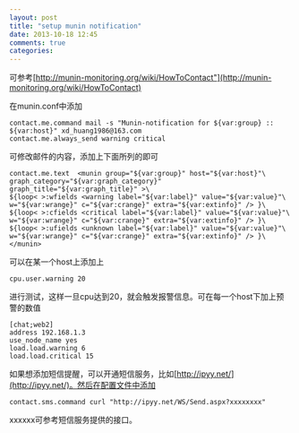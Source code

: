 ```yaml
---
layout: post
title: "setup munin notification"
date: 2013-10-18 12:45
comments: true
categories: 
---
```

可参考[http://munin-monitoring.org/wiki/HowToContact"](http://munin-monitoring.org/wiki/HowToContact)

在munin.conf中添加
	
	contact.me.command mail -s "Munin-notification for ${var:group} :: ${var:host}" xd_huang1986@163.com
	contact.me.always_send warning critical

可修改邮件的内容，添加上下面所列的即可

	contact.me.text  <munin group="${var:group}" host="${var:host}"\
	graph_category="${var:graph_category}" graph_title="${var:graph_title}" >\
	${loop< >:wfields <warning label="${var:label}" value="${var:value}"\
    w="${var:wrange}" c="${var:crange}" extra="${var:extinfo}" /> }\
    ${loop< >:cfields <critical label="${var:label}" value="${var:value}"\
    w="${var:wrange}" c="${var:crange}" extra="${var:extinfo}" /> }\
    ${loop< >:ufields <unknown label="${var:label}" value="${var:value}"\
    w="${var:wrange}" c="${var:crange}" extra="${var:extinfo}" /> }\
    </munin>
    
可以在某一个host上添加上
	
	cpu.user.warning 20
	
进行测试，这样一旦cpu达到20，就会触发报警信息。可在每一个host下加上预警的数值

	[chat;web2]
    address 192.168.1.3
    use_node_name yes
    load.load.warning 6
    load.load.critical 15
    
如果想添加短信提醒，可以开通短信服务，比如[http://ipyy.net/](http://ipyy.net/)。然后在配置文件中添加

	contact.sms.command curl "http://ipyy.net/WS/Send.aspx?xxxxxxxx"
	
xxxxxx可参考短信服务提供的接口。